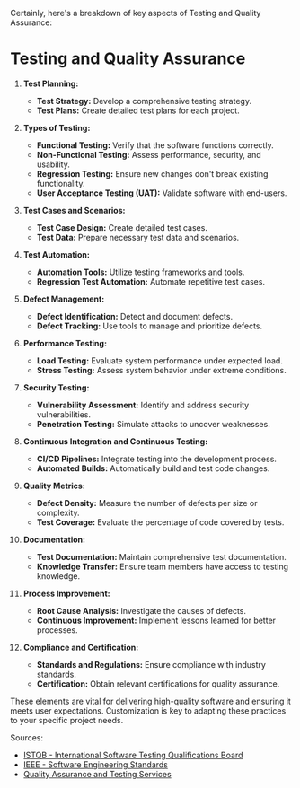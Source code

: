 Certainly, here's a breakdown of key aspects of Testing and Quality Assurance:

# Testing and Quality Assurance

1. **Test Planning:**
   - **Test Strategy:** Develop a comprehensive testing strategy.
   - **Test Plans:** Create detailed test plans for each project.

2. **Types of Testing:**
   - **Functional Testing:** Verify that the software functions correctly.
   - **Non-Functional Testing:** Assess performance, security, and usability.
   - **Regression Testing:** Ensure new changes don't break existing functionality.
   - **User Acceptance Testing (UAT):** Validate software with end-users.

3. **Test Cases and Scenarios:**
   - **Test Case Design:** Create detailed test cases.
   - **Test Data:** Prepare necessary test data and scenarios.

4. **Test Automation:**
   - **Automation Tools:** Utilize testing frameworks and tools.
   - **Regression Test Automation:** Automate repetitive test cases.

5. **Defect Management:**
   - **Defect Identification:** Detect and document defects.
   - **Defect Tracking:** Use tools to manage and prioritize defects.

6. **Performance Testing:**
   - **Load Testing:** Evaluate system performance under expected load.
   - **Stress Testing:** Assess system behavior under extreme conditions.

7. **Security Testing:**
   - **Vulnerability Assessment:** Identify and address security vulnerabilities.
   - **Penetration Testing:** Simulate attacks to uncover weaknesses.

8. **Continuous Integration and Continuous Testing:**
   - **CI/CD Pipelines:** Integrate testing into the development process.
   - **Automated Builds:** Automatically build and test code changes.

9. **Quality Metrics:**
   - **Defect Density:** Measure the number of defects per size or complexity.
   - **Test Coverage:** Evaluate the percentage of code covered by tests.

10. **Documentation:**
    - **Test Documentation:** Maintain comprehensive test documentation.
    - **Knowledge Transfer:** Ensure team members have access to testing knowledge.

11. **Process Improvement:**
    - **Root Cause Analysis:** Investigate the causes of defects.
    - **Continuous Improvement:** Implement lessons learned for better processes.

12. **Compliance and Certification:**
    - **Standards and Regulations:** Ensure compliance with industry standards.
    - **Certification:** Obtain relevant certifications for quality assurance.

These elements are vital for delivering high-quality software and ensuring it meets user expectations. Customization is key to adapting these practices to your specific project needs.

Sources:
- [ISTQB - International Software Testing Qualifications Board](https://www.istqb.org/)
- [IEEE - Software Engineering Standards](https://www.ieee.org/standards/software-engineering.html)
- [Quality Assurance and Testing Services](https://www.tcs.com/quality-assurance-and-testing-services)